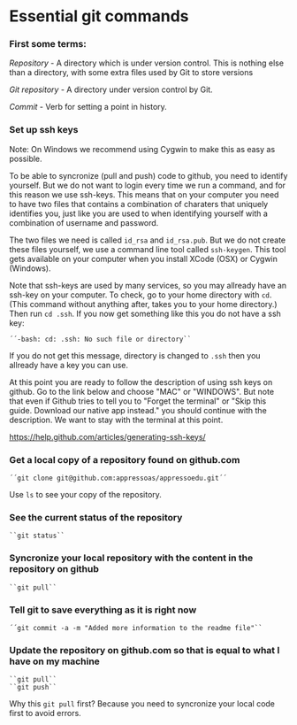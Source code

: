 # Essential git commands

### First some terms: 

*Repository* - A directory which is under version control. This is nothing else than a directory, with some extra files used by Git to store versions

*Git repository* - A directory under version control by Git.

*Commit* - Verb for setting a point in history.

### Set up ssh keys 

Note: On Windows we recommend using Cygwin to make this as easy as possible.

To be able to syncronize (pull and push) code to github, you need to identify yourself. But we do not 
want to login every time we run a command, and for this reason we use ssh-keys. This means that on your 
computer you need to have two files that contains a combination of charaters that uniquely identifies you, 
just like you are used to when identifying yourself with a combination of username and password.

The two files we need is called ``id_rsa`` and ``id_rsa.pub``. But we do not create these files yourself, 
we use a command line tool called ``ssh-keygen``. This tool gets available on your computer when you install
XCode (OSX) or Cygwin (Windows).

Note that ssh-keys are used by many services, so you may allready have an ssh-key on your computer. To check, 
go to your home directory with ``cd``. (This command without anything after, takes you to your home directory.)
Then run ``cd .ssh``. If you now get something like this you do not have a ssh key:

    ´´-bash: cd: .ssh: No such file or directory``

If you do not get this message, directory is changed to ``.ssh`` then you allready have a key you can use.

At this point you are ready to follow the description of using ssh keys on github. Go to the link below 
and choose "MAC" or "WINDOWS". But note that even if Github tries to tell you to "Forget the terminal" or 
"Skip this guide. Download our native app instead." you should continue with the description. We want to 
stay with the terminal at this point.

https://help.github.com/articles/generating-ssh-keys/

### Get a local copy of a repository found on github.com

    ´´git clone git@github.com:appressoas/appressoedu.git´´

Use ``ls`` to see your copy of the repository.

### See the current status of the repository

    ``git status``

### Syncronize your local repository with the content in the repository on github

    ``git pull``

### Tell git to save everything as it is right now

    ´´git commit -a -m "Added more information to the readme file"``

### Update the repository on github.com so that is equal to what I have on my machine

    ``git pull``
    ``git push``

Why this ``git pull`` first? Because you need to syncronize your local code first to avoid errors.

